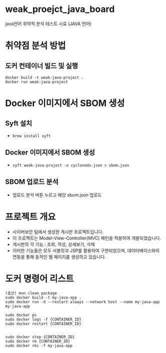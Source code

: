 # weak_proejct_java_board
java언어 취약적 분석 테스트 시료 (JAVA 언어)

# 취약점 분석 방법
## 도커 컨테이너 빌드 및 실행

```
docker build -t weak-java-project .
docker run weak-java-project
```

# Docker 이미지에서 SBOM 생성
## Syft 설치
- `brew install syft`
## Docker 이미지에서 SBOM 생성
- `syft weak-java-project -o cyclonedx-json > sbom.json`
## SBOM 업로드 분석
- 업로드 분석 버튼 누르고 해당 sbom.json 업로드


# 프로젝트 개요

- 사이버보안 팀에서 생성한 게시판 프로젝트입니다.
- 이 프로젝트는 Model-View-Controller(MVC) 패턴을 적용하여 개발되었습니다.
- 게시판의 각 기능 : 조회, 작성, 상세보기, 삭제
- 이러한 기능들은 모두 서블릿과 JSP를 활용하여 구현되었으며, 데이터베이스와의 연동을 통해 동적인 웹 페이지를 생성하고 있습니다.

# 도커 명령어 리스트
```
(옵션) mvn clean package
sudo docker build -t my-java-app .
sudo docker run -d --restart always --network host --name my-java-app my-java-app

sudo docker ps
sudo docker logs -f {CONTAINER_ID}
sudo docker restart {CONTAINER_ID}


sudo docker stop {CONTAINER_ID}
sudo docker rm {CONTAINER_ID}
sudo docker rmi -f my-java-app
```